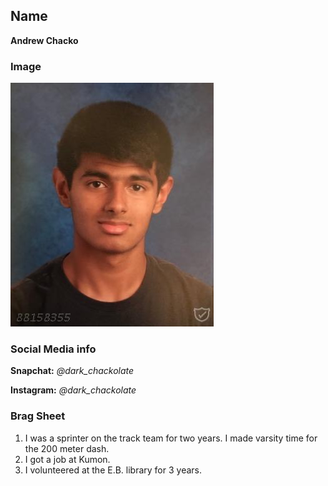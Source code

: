 ## Name
**Andrew Chacko**

### Image
<img src="MyPicture.JPG">

### Social Media info
**Snapchat:** *@dark_chackolate*

**Instagram:** *@dark_chackolate*

### Brag Sheet
1. I was a sprinter on the track team for two years. I made varsity time for the 200 meter dash.
2. I got a job at Kumon.
3. I volunteered at the E.B. library for 3 years.
